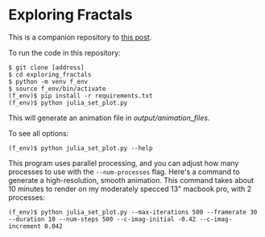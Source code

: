 Exploring Fractals
===

This is a companion repository to [this post]().

To run the code in this repository:

```
$ git clone [address]
$ cd exploring_fractals
$ python -m venv f_env
$ source f_env/bin/activate
(f_env)$ pip install -r requirements.txt
(f_env)$ python julia_set_plot.py
```

This will generate an animation file in *output/animation_files*.

To see all options:

```
(f_env)$ python julia_set_plot.py --help
```

This program uses parallel processing, and you can adjust how many processes to use with the `--num-processes` flag. Here's a command to generate a high-resolution, smooth animation. This command takes about 10 minutes to render on my moderately specced 13" macbook pro, with 2 processes:

```
(f_env)$ python julia_set_plot.py --max-iterations 500 --framerate 30 --duration 10 --num-steps 500 --c-imag-initial -0.42 --c-imag-increment 0.042
```
